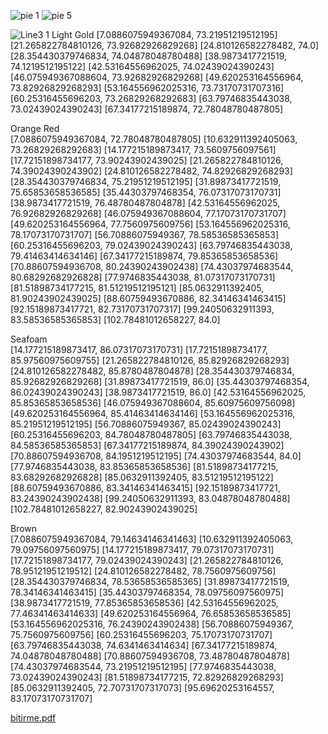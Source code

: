 ![pie 1](https://github.com/MustafaTalha26/Chart-Reading-System/assets/92981613/70e6dd8c-207b-47ab-bc53-74b3835e7995) ![pie 5](https://github.com/MustafaTalha26/Chart-Reading-System/assets/92981613/7a7e5f42-38c4-4a9d-94be-4780b57c5960)

![Line3 1](https://github.com/MustafaTalha26/Chart-Reading-System/assets/92981613/52d529b5-4a1b-436e-afa1-7b55d681a9a2) 
Light Gold
[7.0886075949367084, 73.21951219512195] 
[21.265822784810126, 73.92682926829268] 
[24.810126582278482, 74.0] 
[28.354430379746834, 74.04878048780488] 
[38.9873417721519, 74.1219512195122] 
[42.53164556962025, 74.02439024390243] 
[46.075949367088604, 73.92682926829268] 
[49.620253164556964, 73.82926829268293] 
[53.164556962025316, 73.73170731707316] 
[60.25316455696203, 73.26829268292683] 
[63.79746835443038, 73.02439024390243] 
[67.34177215189874, 72.78048780487805] 

Orange Red                                                                                                                                            
[7.0886075949367084, 72.78048780487805]
[10.632911392405063, 73.26829268292683]
[14.177215189873417, 73.5609756097561]
[17.72151898734177, 73.90243902439025]
[21.265822784810126, 74.39024390243902]
[24.810126582278482, 74.82926829268293]
[28.354430379746834, 75.21951219512195]
[31.89873417721519, 75.65853658536585]
[35.44303797468354, 76.07317073170731]
[38.9873417721519, 76.48780487804878]
[42.53164556962025, 76.92682926829268]
[46.075949367088604, 77.17073170731707]
[49.620253164556964, 77.7560975609756]
[53.164556962025316, 78.17073170731707]
[56.70886075949367, 78.58536585365853]
[60.25316455696203, 79.02439024390243]
[63.79746835443038, 79.41463414634146]
[67.34177215189874, 79.85365853658536]
[70.88607594936708, 80.24390243902438]
[74.43037974683544, 80.68292682926828]
[77.9746835443038, 81.07317073170731]
[81.51898734177215, 81.51219512195121]
[85.0632911392405, 81.90243902439025]
[88.60759493670886, 82.34146341463415]
[92.15189873417721, 82.73170731707317]
[99.24050632911393, 83.58536585365853]
[102.78481012658227, 84.0]

Seafoam                                                                                                                                             
[14.177215189873417, 86.07317073170731]
[17.72151898734177, 85.97560975609755]
[21.265822784810126, 85.82926829268293]
[24.810126582278482, 85.8780487804878]
[28.354430379746834, 85.92682926829268]
[31.89873417721519, 86.0]
[35.44303797468354, 86.02439024390243]
[38.9873417721519, 86.0]
[42.53164556962025, 85.85365853658536]
[46.075949367088604, 85.60975609756098]
[49.620253164556964, 85.41463414634146]
[53.164556962025316, 85.21951219512195]
[56.70886075949367, 85.02439024390243]
[60.25316455696203, 84.78048780487805]
[63.79746835443038, 84.58536585365853]
[67.34177215189874, 84.39024390243902]
[70.88607594936708, 84.1951219512195]
[74.43037974683544, 84.0]
[77.9746835443038, 83.85365853658536]
[81.51898734177215, 83.68292682926828]
[85.0632911392405, 83.51219512195122]
[88.60759493670886, 83.34146341463415]
[92.15189873417721, 83.24390243902438]
[99.24050632911393, 83.04878048780488]
[102.78481012658227, 82.90243902439025]

Brown                                                                                                                                             
[7.0886075949367084, 79.14634146341463]
[10.632911392405063, 79.09756097560975]
[14.177215189873417, 79.07317073170731]
[17.72151898734177, 79.02439024390243]
[21.265822784810126, 78.95121951219512]
[24.810126582278482, 78.7560975609756]
[28.354430379746834, 78.53658536585365]
[31.89873417721519, 78.34146341463415]
[35.44303797468354, 78.09756097560975]
[38.9873417721519, 77.85365853658536]
[42.53164556962025, 77.46341463414633]
[49.620253164556964, 76.65853658536585]
[53.164556962025316, 76.24390243902438]
[56.70886075949367, 75.7560975609756]
[60.25316455696203, 75.17073170731707]
[63.79746835443038, 74.6341463414634]
[67.34177215189874, 74.04878048780488]
[70.88607594936708, 73.48780487804878]
[74.43037974683544, 73.21951219512195]
[77.9746835443038, 73.02439024390243]
[81.51898734177215, 72.82926829268293]
[85.0632911392405, 72.70731707317073]
[95.69620253164557, 83.17073170731707]

[bitirme.pdf](https://github.com/user-attachments/files/16264488/bitirme.pdf)

